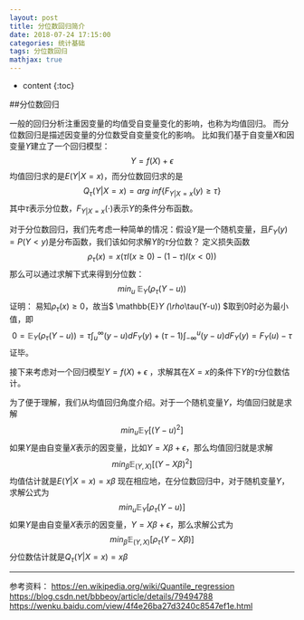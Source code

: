 ```yaml
---
layout: post
title: 分位数回归简介
date: 2018-07-24 17:15:00
categories: 统计基础
tags: 分位数回归
mathjax: true
---
```

* content
{:toc}

##分位数回归

一般的回归分析注重因变量的均值受自变量变化的影响，也称为均值回归。
而分位数回归是描述因变量的分位数受自变量变化的影响。
比如我们基于自变量$X$和因变量$Y$建立了一个回归模型：
$$
Y=f(X)+\epsilon
$$
均值回归求的是$E(Y|X=x)$，而分位数回归求的是$$Q_\tau(Y|X=x)=arg \ inf\{F_{Y|X=x}(y)\geq\tau\}$$
其中$\tau$表示分位数，$F_{Y|X=x}(\cdot)$表示$Y$的条件分布函数。

对于分位数回归，我们先考虑一种简单的情况：假设$Y$是一个随机变量，且$F_Y(y)=P(Y<y)$是分布函数，我们该如何求解$Y$的$\tau$分位数？
定义损失函数$$\rho_\tau(x)=x(\tau I(x\geq0)-(1-\tau)I(x<0))$$
那么可以通过求解下式来得到分位数：
$$
min_u \ \mathbb{E}_Y (\rho_\tau(Y-u))
$$
证明：
易知$\rho_\tau(x)\geq0$，故当$
\mathbb{E}_Y (\rho_\tau(Y-u))
$取到0时必为最小值，即
$$
0=\mathbb{E}_Y (\rho_\tau(Y-u))=\tau \int_u^\infty (y-u)dF_Y(y)+(\tau-1)\int_{-\infty}^u(y-u)dF_Y(y)=F_Y(u)-\tau
$$
证毕。

接下来考虑对一个回归模型$Y=f(X)+\epsilon$
，求解其在$X=x$的条件下$Y$的$\tau$分位数估计。

为了便于理解，我们从均值回归角度介绍。对于一个随机变量$Y$，均值回归就是求解
$$
min_u \mathbb{E}_Y[(Y-u)^2]
$$
如果$Y$是由自变量$X$表示的因变量，比如$Y=X\beta+\epsilon$，那么均值回归就是求解
$$
min_\beta \mathbb{E}_{(Y,X)}[(Y-X\beta)^2]
$$
均值估计就是$E(Y|X=x)=x\beta$
现在相应地，在分位数回归中，对于随机变量$Y$，求解公式为
$$
min_u \mathbb{E}_Y[\rho_\tau(Y-u)]
$$
如果$Y$是由自变量$X$表示的因变量，$Y=X\beta+\epsilon$，那么求解公式为
$$
min_\beta \mathbb{E}_{(Y,X)}[\rho_\tau(Y-X\beta)]
$$
分位数估计就是$Q_\tau(Y|X=x)=x\beta$

---
参考资料：
https://en.wikipedia.org/wiki/Quantile_regression
https://blog.csdn.net/bbbeoy/article/details/79494788
https://wenku.baidu.com/view/4f4e26ba27d3240c8547ef1e.html
